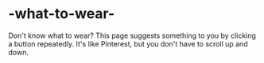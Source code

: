 # -what-to-wear-
Don't know what to wear? This page suggests something to you by clicking a button repeatedly. It's like Pinterest, but you don't have to scroll up and down.
